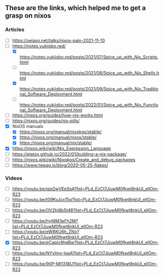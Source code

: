 ## These are the links, which helped me to get a grasp on nixos

### Articles
* [ ] https://xeiaso.net/talks/nixos-pain-2021-11-10
* [ ] https://notes.yukiisbo.red/
	* [x] https://notes.yukiisbo.red/posts/2021/07/Spice_up_with_Nix_Scripts.html
	* [ ] https://notes.yukiisbo.red/posts/2021/08/Spice_up_with_Nix_Shells.html
	* [x] https://notes.yukiisbo.red/posts/2021/09/Spice_up_with_Nix_Traditional_Software_Deployment.html
	* [ ] https://notes.yukiisbo.red/posts/2022/01/Spice_up_with_Nix_Functional_Software_Deployment.html
* [ ] https://nixos.org/guides/how-nix-works.html
* [ ] https://nixos.org/guides/nix-pills/
* [x] NixOS manuals
	* [x] https://nixos.org/manual/nixpkgs/stable/
	* [x] https://nixos.org/manual/nixos/stable/
	* [x] https://nixos.org/manual/nix/stable/
* [x] https://nixos.wiki/wiki/Nix_Expression_Language
* [ ] https://elatov.github.io/2022/01/building-a-nix-package/
* [ ] https://nixos.wiki/wiki/Nixpkgs/Create_and_debug_packages
* [ ] https://www.tweag.io/blog/2020-05-25-flakes/

### Videos
* [ ] https://youtu.be/qjq2wVEpSsA?list=PLd_EzCt7JiuwM0fkwt8nkUI_ellOm-R23
* [ ] https://youtu.be/t09KvJcx15g?list=PLd_EzCt7JiuwM0fkwt8nkUI_ellOm-R23
* [ ] https://youtu.be/OV2hi8b5t48?list=PLd_EzCt7JiuwM0fkwt8nkUI_ellOm-R23
* [ ] https://youtu.be/hyf4M3eFh2M?list=PLd_EzCt7JiuwM0fkwt8nkUI_ellOm-R23
* [ ] https://youtu.be/eW8KU6h_ZNo?list=PLd_EzCt7JiuwM0fkwt8nkUI_ellOm-R23
* [x] https://youtu.be/eCapIx9heBw?list=PLd_EzCt7JiuwM0fkwt8nkUI_ellOm-R23
* [ ] https://youtu.be/NYyImy-lqaA?list=PLd_EzCt7JiuwM0fkwt8nkUI_ellOm-R23
* [ ] https://youtu.be/90P-Ml1318U?list=PLd_EzCt7JiuwM0fkwt8nkUI_ellOm-R23
